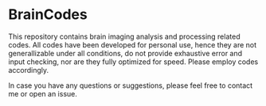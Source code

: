 # BrainCodes

This repository contains brain imaging analysis and processing related codes. All codes have been developed for personal use, hence they are not generallizable under all conditions, do not provide exhaustive error and input checking, nor are they fully optimized for speed. Please employ codes accordingly.

In case you have any questions or suggestions, please feel free to contact me or open an issue.
